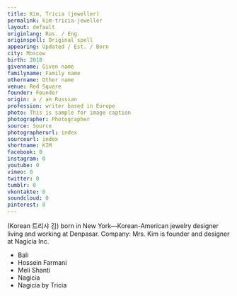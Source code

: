 ```yaml
---
title: Kim, Tricia (jeweller)
permalink: kim-tricia-jeweller
layout: default
originlang: Rus. / Eng.
originspell: Original spell
appearing: Updated / Est. / Born
city: Moscow
birth: 2018
givenname: Given name
familyname: Family name
othername: Other name
venue: Red Square
founder: Founder
origin: a / an Russian
profession: writer based in Europe
photo: This is sample for image caption
photographer: Photographer
source: Source
photographerurl: index
sourceurl: index
shortname: KIM
facebook: 0
instagram: 0
youtube: 0
vimeo: 0
twitter: 0
tumblr: 0
vkontakte: 0
soundcloud: 0
pinterest: 0
---
```


(Korean 트리샤 김) born in New York—Korean-American jewelry designer living and working at Denpasar. Company: Mrs. Kim is founder and designer at Nagicia Inc.

+ Bali
+ Hossein Farmani
+ Meli Shanti
+ Nagicia
+ Nagicia by Tricia
